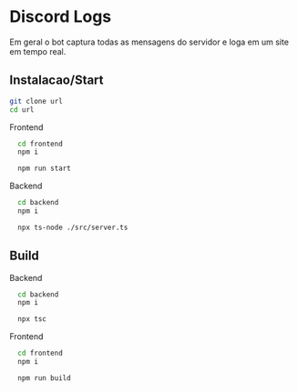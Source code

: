 
# Discord Logs

Em geral o bot captura todas as mensagens do servidor e loga em um site em tempo real.


## Instalacao/Start

```bash
git clone url
cd url
```

Frontend

```bash
  cd frontend
  npm i

  npm run start
```

Backend

```bash
  cd backend
  npm i

  npx ts-node ./src/server.ts
```

## Build

Backend
```bash
  cd backend
  npm i

  npx tsc
```

Frontend
```bash
  cd frontend
  npm i

  npm run build
```